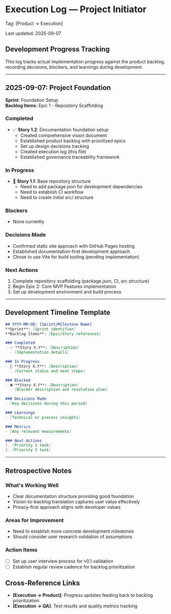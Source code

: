 # Execution Log — Project Initiator

Tag: [Product → Execution]

Last updated: 2025-09-07

## Development Progress Tracking

This log tracks actual implementation progress against the product backlog, recording decisions, blockers, and learnings during development.

---

## 2025-09-07: Project Foundation
**Sprint**: Foundation Setup  
**Backlog Items**: Epic 1 - Repository Scaffolding

### Completed
- ✅ **Story 1.2**: Documentation foundation setup
  - Created comprehensive vision document
  - Established product backlog with prioritized epics
  - Set up design decisions tracking
  - Created execution log (this file)
  - Established governance traceability framework

### In Progress
- 🔄 **Story 1.1**: Base repository structure
  - Need to add package.json for development dependencies
  - Need to establish CI workflow
  - Need to create initial src/ structure

### Blockers
- None currently

### Decisions Made
- Confirmed static site approach with GitHub Pages hosting
- Established documentation-first development approach
- Chose to use Vite for build tooling (pending implementation)

### Next Actions
1. Complete repository scaffolding (package.json, CI, src structure)
2. Begin Epic 2: Core MVP Features implementation
3. Set up development environment and build process

---

## Development Timeline Template
```markdown
## YYYY-MM-DD: [Sprint/Milestone Name]
**Sprint**: [Sprint identifier]  
**Backlog Items**: [Epic/Story references]

### Completed
- ✅ **Story X.Y**: [Description]
  - [Implementation details]

### In Progress
- 🔄 **Story X.Y**: [Description]
  - [Current status and next steps]

### Blocked
- ❌ **Story X.Y**: [Description]
  - [Blocker description and resolution plan]

### Decisions Made
- [Key decisions during this period]

### Learnings
- [Technical or process insights]

### Metrics
- [Any relevant measurements]

### Next Actions
1. [Priority 1 task]
2. [Priority 2 task]
```

---

## Retrospective Notes

### What's Working Well
- Clear documentation structure providing good foundation
- Vision-to-backlog translation captures user value effectively
- Privacy-first approach aligns with developer values

### Areas for Improvement
- Need to establish more concrete development milestones
- Should consider user research validation of assumptions

### Action Items
- [ ] Set up user interview process for v0.1 validation
- [ ] Establish regular review cadence for backlog prioritization

## Cross-Reference Links
- **[Execution → Product]**: Progress updates feeding back to backlog prioritization
- **[Execution → QA]**: Test results and quality metrics tracking

